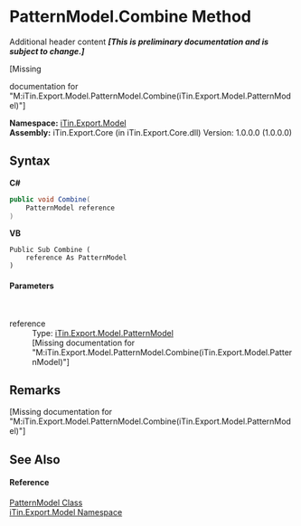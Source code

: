 # PatternModel.Combine Method 
Additional header content _**\[This is preliminary documentation and is subject to change.\]**_

\[Missing <summary> documentation for "M:iTin.Export.Model.PatternModel.Combine(iTin.Export.Model.PatternModel)"\]

**Namespace:**&nbsp;<a href="ef57ffcc-e95e-b212-5a46-9aa6f5a3511f">iTin.Export.Model</a><br />**Assembly:**&nbsp;iTin.Export.Core (in iTin.Export.Core.dll) Version: 1.0.0.0 (1.0.0.0)

## Syntax

**C#**<br />
``` C#
public void Combine(
	PatternModel reference
)
```

**VB**<br />
``` VB
Public Sub Combine ( 
	reference As PatternModel
)
```


#### Parameters
&nbsp;<dl><dt>reference</dt><dd>Type: <a href="386dc076-597b-2c64-ea17-b26e453932e5">iTin.Export.Model.PatternModel</a><br />\[Missing <param name="reference"/> documentation for "M:iTin.Export.Model.PatternModel.Combine(iTin.Export.Model.PatternModel)"\]</dd></dl>

## Remarks
\[Missing <remarks> documentation for "M:iTin.Export.Model.PatternModel.Combine(iTin.Export.Model.PatternModel)"\]

## See Also


#### Reference
<a href="386dc076-597b-2c64-ea17-b26e453932e5">PatternModel Class</a><br /><a href="ef57ffcc-e95e-b212-5a46-9aa6f5a3511f">iTin.Export.Model Namespace</a><br />
